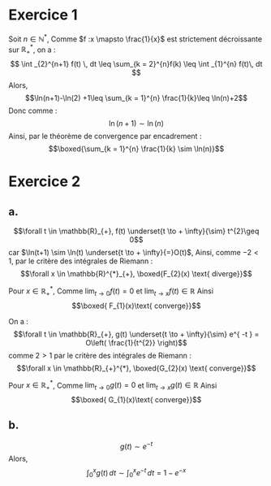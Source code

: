 # Exercice 1
Soit $n \in \mathbb{N}^{*}$, 
Comme $f :x \mapsto \frac{1}{x}$ est strictement décroissante sur $\mathbb{R}^{*}_{+}$, on a : 
$$ \int  _{2}^{n+1} f(t) \, dt \leq \sum_{k = 2}^{n}f(k) \leq \int _{1}^{n} f(t)\, dt $$
Alors, 
$$\ln(n+1)-\ln(2) +1\leq \sum_{k = 1}^{n} \frac{1}{k}\leq \ln(n)+2$$
Donc comme :
$$\ln(n+1) \sim \ln(n)$$
Ainsi, par le théorème de convergence par encadrement :
$$\boxed{\sum_{k = 1}^{n} \frac{1}{k} \sim \ln(n)}$$

# Exercice 2
## a.
$$\forall t \in \mathbb{R}_{+}, f(t) \underset{t \to + \infty}{\sim} t^{2}\geq 0$$
car $\ln(t+1) \sim \ln(t) \underset{t \to + \infty}{=}O(t)$, 
Ainsi, comme $-2 < 1$, par le critère des intégrales de Riemann : 
$$\forall x \in \mathbb{R}^{*}_{+}, \boxed{F_{2}(x) \text{ diverge}}$$

Pour $x \in \mathbb{R}_{+}^{*}$, 
Comme $\lim_{ t \to 0 } f(t) =0$ et $\lim_{ t \to x } f(t) \in \mathbb{R}$ Ainsi
$$\boxed{ F_{1}(x)\text{ converge}}$$

On a :
$$\forall t \in \mathbb{R}_{+}, g(t) \underset{t \to + \infty}{\sim} e^{ -t } = O\left( \frac{1}{t^{2}} \right)$$
comme $2>1$ par le critère des intégrales de Riemann : 
$$\forall x \in \mathbb{R}_{+}^{*}, \boxed{G_{2}(x) \text{ converge}}$$

Pour $x \in \mathbb{R}_{+}^{*}$, 
Comme $\lim_{ t \to 0 } g(t) = 0$ et $\lim_{ t \to x } g(t) \in \mathbb{R}$ Ainsi
$$\boxed{ G_{1}(x)\text{ converge}}$$

## b.
$$g(t) \sim e^{ -t }$$
Alors, 
$$\int _{0}^{x} g(t) \, dt \sim \int _{0}^{x}e^{ {-t} } \, dt = 1-e^{ -x }$$
